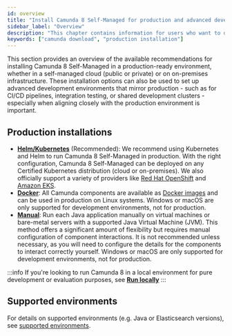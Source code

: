 ```yaml
---
id: overview
title: "Install Camunda 8 Self-Managed for production and advanced development setups"
sidebar_label: "Overview"
description: "This chapter contains information for users who want to deploy and run Camunda 8 Self-Managed in their self-managed cloud or own on-premise infrastructure in a production and advanced development environment."
keywords: ["camunda download", "production installation"]
---
```


This section provides an overview of the available recommendations for installing Camunda 8 Self-Managed in a production-ready environment, whether in a self-managed cloud (public or private) or on on-premises infrastructure. These installation options can also be used to set up advanced development environments that mirror production - such as for CI/CD pipelines, integration testing, or shared development clusters - especially when aligning closely with the production environment is important.

## Production installations

- [**Helm/Kubernetes**](./install.md) (Recommended): We recommend using Kubernetes and Helm to run Camunda 8 Self-Managed in production. With the right configuration, Camunda 8 Self-Managed can be deployed on any Certified Kubernetes distribution (cloud or on-premises). We also officially support a variety of providers like [Red Hat OpenShift](./deploy/openshift/redhat-openshift.md) and [Amazon EKS](./deploy/amazon/amazon-eks/amazon-eks.md).
- [**Docker**](./deploy/other/docker.md): All Camunda components are available as [Docker images](https://hub.docker.com/u/camunda) and can be used in production on Linux systems. Windows or macOS are only supported for development environments, not for production.
- [**Manual**](./deploy/local/manual.md): Run each Java application manually on virtual machines or bare-metal servers with a supported Java Virtual Machine (JVM). This method offers a significant amount of flexibility but requires manual configuration of component interactions. It is not recommended unless necessary, as you will need to configure the details for the components to interact correctly yourself. Windows or macOS are only supported for development environments, not for production.

:::info
If you're looking to run Camunda 8 in a local environment for pure development or evaluation purposes, see [**Run locally**](../run-locally/index.md)
:::

## Supported environments

For details on supported environments (e.g. Java or Elasticsearch versions), see [supported environments](/reference/supported-environments.md).
